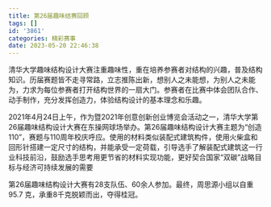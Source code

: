 ```yaml
---
title: 第26届趣味结赛回顾
tags: []
id: '3861'
categories: 精彩赛事
date: 2023-05-20 22:46:38
---
```


清华大学趣味结构设计大赛注重趣味性，重在培养参赛者对结构的兴趣，普及结构知识。历届赛题皆不走寻常路，立志推陈出新，想别人之未能想，为别人之未能为，力求为每位参赛者打开结构世界的一扇大门。参赛者在比赛中体会团队合作、动手制作，充分发挥创造力，体验结构设计的基本理念和乐趣。

2021年4月24日上午，作为暨2021年创意创新创业博览会活动之一，清华大学第26届趣味结构设计大赛在东操网球场举办。第26届趣味结构设计大赛主题为“创造110”，赛题与110周年校庆呼应。使用的材料类似装配式建筑构件，使用火柴盒和回形针搭建一定尺寸的结构，并能承受一定荷载，引导选手了解装配式建筑这一行业科技前沿，鼓励选手思考用更节省的材料实现功能，更好契合国家“双碳”战略目标与经济可持续发展的需要

第26届趣味结构设计大赛有28支队伍、60余人参加。最终，周思源小组以自重95.7 克，承重8千克脱颖而出，夺得桂冠。

```
                                            
```